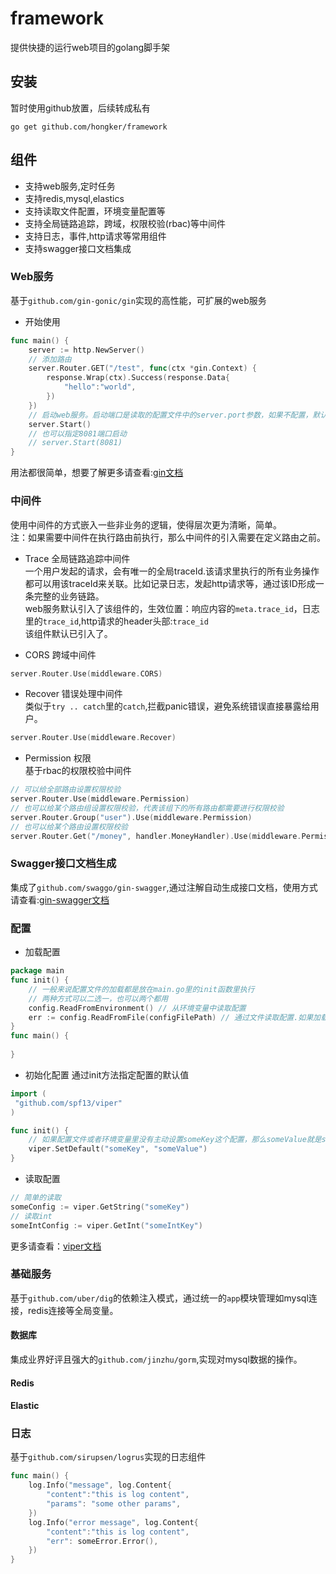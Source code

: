 # framework
提供快捷的运行web项目的golang脚手架

## 安装
暂时使用github放置，后续转成私有
```
go get github.com/hongker/framework
```
## 组件
- 支持web服务,定时任务
- 支持redis,mysql,elastics
- 支持读取文件配置，环境变量配置等
- 支持全局链路追踪，跨域，权限校验(rbac)等中间件
- 支持日志，事件,http请求等常用组件
- 支持swagger接口文档集成

### Web服务
基于`github.com/gin-gonic/gin`实现的高性能，可扩展的web服务
- 开始使用
```go
func main() {
    server := http.NewServer()
    // 添加路由
	server.Router.GET("/test", func(ctx *gin.Context) {
		response.Wrap(ctx).Success(response.Data{
			"hello":"world",
		})
	})
    // 启动web服务。启动端口是读取的配置文件中的server.port参数，如果不配置，默认是8080
    server.Start()
    // 也可以指定8081端口启动
    // server.Start(8081)
}
```
用法都很简单，想要了解更多请查看:[gin文档](https://github.com/gin-gonic/gin)

### 中间件
使用中间件的方式嵌入一些非业务的逻辑，使得层次更为清晰，简单。   
注：如果需要中间件在执行路由前执行，那么中间件的引入需要在定义路由之前。   
- Trace 全局链路追踪中间件   
一个用户发起的请求，会有唯一的全局traceId.该请求里执行的所有业务操作都可以用该traceId来关联。比如记录日志，发起http请求等，通过该ID形成一条完整的业务链路。   
web服务默认引入了该组件的，生效位置：响应内容的`meta.trace_id`，日志里的`trace_id`,http请求的header头部:`trace_id`   
该组件默认已引入了。

- CORS 跨域中间件
```go
server.Router.Use(middleware.CORS)
```

- Recover 错误处理中间件   
类似于`try .. catch`里的`catch`,拦截panic错误，避免系统错误直接暴露给用户。
```go
server.Router.Use(middleware.Recover)
```
- Permission 权限   
基于rbac的权限校验中间件
```go
// 可以给全部路由设置权限校验
server.Router.Use(middleware.Permission)
// 也可以给某个路由组设置权限校验，代表该组下的所有路由都需要进行权限校验
server.Router.Group("user").Use(middleware.Permission)
// 也可以给某个路由设置权限校验
server.Router.Get("/money", handler.MoneyHandler).Use(middleware.Permission)
```


### Swagger接口文档生成
集成了`github.com/swaggo/gin-swagger`,通过注解自动生成接口文档，使用方式请查看:[gin-swagger文档](https://github.com/swaggo/gin-swagger)

### 配置
- 加载配置
```go
package main
func init() {
    // 一般来说配置文件的加载都是放在main.go里的init函数里执行
    // 两种方式可以二选一，也可以两个都用
    config.ReadFromEnvironment() // 从环境变量中读取配置
    err := config.ReadFromFile(configFilePath) // 通过文件读取配置.如果加载失败，建议中断启动:os.Exit(-1)
}
func main() {
    
}

```

- 初始化配置
通过init方法指定配置的默认值
```go
import (
 "github.com/spf13/viper"
)

func init() {
    // 如果配置文件或者环境变量里没有主动设置someKey这个配置，那么someValue就是someKey这个配置项的默认值
    viper.SetDefault("someKey", "someValue")
}
```

- 读取配置
```go
// 简单的读取
someConfig := viper.GetString("someKey")
// 读取int
someIntConfig := viper.GetInt("someIntKey")
```

更多请查看：[viper文档](https://github.com/spf13/viper)

### 基础服务
基于`github.com/uber/dig`的依赖注入模式，通过统一的`app`模块管理如mysql连接，redis连接等全局变量。
#### 数据库
集成业界好评且强大的`github.com/jinzhu/gorm`,实现对mysql数据的操作。
#### Redis

#### Elastic

### 日志
基于`github.com/sirupsen/logrus`实现的日志组件
```go
func main() {
    log.Info("message", log.Content{
        "content":"this is log content",
        "params": "some other params",
    })
    log.Info("error message", log.Content{
        "content":"this is log content",
        "err": someError.Error(),
    })
}
```